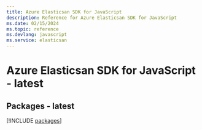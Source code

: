 ```yaml
---
title: Azure Elasticsan SDK for JavaScript
description: Reference for Azure Elasticsan SDK for JavaScript
ms.date: 02/15/2024
ms.topic: reference
ms.devlang: javascript
ms.service: elasticsan
---
```

# Azure Elasticsan SDK for JavaScript - latest
## Packages - latest
[!INCLUDE [packages](elasticsan-index.md)]